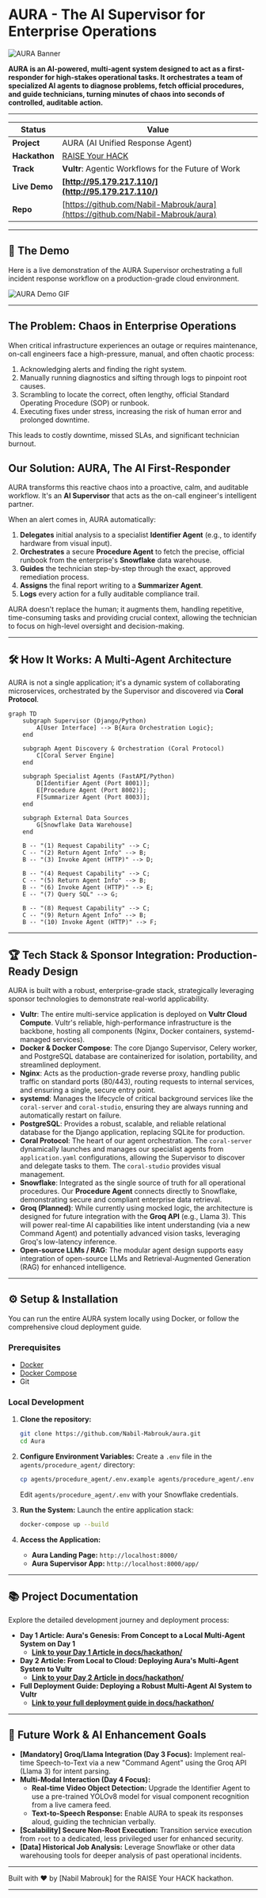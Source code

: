 # AURA - The AI Supervisor for Enterprise Operations

![AURA Banner](./assets/raise-your-hack.webp)

**AURA is an AI-powered, multi-agent system designed to act as a first-responder for high-stakes operational tasks. It orchestrates a team of specialized AI agents to diagnose problems, fetch official procedures, and guide technicians, turning minutes of chaos into seconds of controlled, auditable action.**

---

| Status         | Value                                                                                             |
| -------------- | ------------------------------------------------------------------------------------------------- |
| **Project**    | AURA (AI Unified Response Agent)                                                                  |
| **Hackathon**  | [RAISE Your HACK](https://lablab.ai/event/raise-your-hack)                                        |
| **Track**      | **Vultr**: Agentic Workflows for the Future of Work                                               |
| **Live Demo**  | **[http://95.179.217.110/](http://95.179.217.110/)** <!-- CRITICAL: UPDATE THIS --> |
| **Repo**       | [https://github.com/Nabil-Mabrouk/aura](https://github.com/Nabil-Mabrouk/aura)                    |

---

## 🚀 The Demo

Here is a live demonstration of the AURA Supervisor orchestrating a full incident response workflow on a production-grade cloud environment.

![AURA Demo GIF](./assets/day1.gif)  <!-- CRITICAL: Record a GIF of your live app working! -->

---

## The Problem: Chaos in Enterprise Operations

When critical infrastructure experiences an outage or requires maintenance, on-call engineers face a high-pressure, manual, and often chaotic process:
1.  Acknowledging alerts and finding the right system.
2.  Manually running diagnostics and sifting through logs to pinpoint root causes.
3.  Scrambling to locate the correct, often lengthy, official Standard Operating Procedure (SOP) or runbook.
4.  Executing fixes under stress, increasing the risk of human error and prolonged downtime.

This leads to costly downtime, missed SLAs, and significant technician burnout.

## Our Solution: AURA, The AI First-Responder

AURA transforms this reactive chaos into a proactive, calm, and auditable workflow. It's an **AI Supervisor** that acts as the on-call engineer's intelligent partner.

When an alert comes in, AURA automatically:
1.  **Delegates** initial analysis to a specialist **Identifier Agent** (e.g., to identify hardware from visual input).
2.  **Orchestrates** a secure **Procedure Agent** to fetch the precise, official runbook from the enterprise's **Snowflake** data warehouse.
3.  **Guides** the technician step-by-step through the exact, approved remediation process.
4.  **Assigns** the final report writing to a **Summarizer Agent**.
5.  **Logs** every action for a fully auditable compliance trail.

AURA doesn't replace the human; it augments them, handling repetitive, time-consuming tasks and providing crucial context, allowing the technician to focus on high-level oversight and decision-making.

---

## 🛠️ How It Works: A Multi-Agent Architecture

AURA is not a single application; it's a dynamic system of collaborating microservices, orchestrated by the Supervisor and discovered via **Coral Protocol**.

```mermaid
graph TD
    subgraph Supervisor (Django/Python)
        A[User Interface] --> B{Aura Orchestration Logic};
    end

    subgraph Agent Discovery & Orchestration (Coral Protocol)
        C[Coral Server Engine]
    end
    
    subgraph Specialist Agents (FastAPI/Python)
        D[Identifier Agent (Port 8001)];
        E[Procedure Agent (Port 8002)];
        F[Summarizer Agent (Port 8003)];
    end
    
    subgraph External Data Sources
        G[Snowflake Data Warehouse]
    end

    B -- "(1) Request Capability" --> C;
    C -- "(2) Return Agent Info" --> B;
    B -- "(3) Invoke Agent (HTTP)" --> D;
    
    B -- "(4) Request Capability" --> C;
    C -- "(5) Return Agent Info" --> B;
    B -- "(6) Invoke Agent (HTTP)" --> E;
    E -- "(7) Query SQL" --> G;
    
    B -- "(8) Request Capability" --> C;
    C -- "(9) Return Agent Info" --> B;
    B -- "(10) Invoke Agent (HTTP)" --> F;
```

---

## 🏆 Tech Stack & Sponsor Integration: Production-Ready Design

AURA is built with a robust, enterprise-grade stack, strategically leveraging sponsor technologies to demonstrate real-world applicability.

*   **Vultr**: The entire multi-service application is deployed on **Vultr Cloud Compute**. Vultr's reliable, high-performance infrastructure is the backbone, hosting all components (Nginx, Docker containers, systemd-managed services).
*   **Docker & Docker Compose**: The core Django Supervisor, Celery worker, and PostgreSQL database are containerized for isolation, portability, and streamlined deployment.
*   **Nginx**: Acts as the production-grade reverse proxy, handling public traffic on standard ports (80/443), routing requests to internal services, and ensuring a single, secure entry point.
*   **systemd**: Manages the lifecycle of critical background services like the `coral-server` and `coral-studio`, ensuring they are always running and automatically restart on failure.
*   **PostgreSQL**: Provides a robust, scalable, and reliable relational database for the Django application, replacing SQLite for production.
*   **Coral Protocol**: The heart of our agent orchestration. The `coral-server` dynamically launches and manages our specialist agents from `application.yaml` configurations, allowing the Supervisor to discover and delegate tasks to them. The `coral-studio` provides visual management.
*   **Snowflake**: Integrated as the single source of truth for all operational procedures. Our **Procedure Agent** connects directly to Snowflake, demonstrating secure and compliant enterprise data retrieval.
*   **Groq (Planned)**: While currently using mocked logic, the architecture is designed for future integration with the **Groq API** (e.g., Llama 3). This will power real-time AI capabilities like intent understanding (via a new Command Agent) and potentially advanced vision tasks, leveraging Groq's low-latency inference.
*   **Open-source LLMs / RAG**: The modular agent design supports easy integration of open-source LLMs and Retrieval-Augmented Generation (RAG) for enhanced intelligence.

---

## ⚙️ Setup & Installation

You can run the entire AURA system locally using Docker, or follow the comprehensive cloud deployment guide.

### Prerequisites
*   [Docker](https://www.docker.com/products/docker-desktop/)
*   [Docker Compose](https://docs.docker.com/compose/install/)
*   Git

### Local Development

1.  **Clone the repository:**
    ```bash
    git clone https://github.com/Nabil-Mabrouk/aura.git
    cd Aura
    ```

2.  **Configure Environment Variables:**
    Create a `.env` file in the `agents/procedure_agent/` directory:
    ```bash
    cp agents/procedure_agent/.env.example agents/procedure_agent/.env
    ```
    Edit `agents/procedure_agent/.env` with your Snowflake credentials.

3.  **Run the System:**
    Launch the entire application stack:
    ```bash
    docker-compose up --build
    ```

4.  **Access the Application:**
    *   **Aura Landing Page:** `http://localhost:8000/`
    *   **Aura Supervisor App:** `http://localhost:8000/app/`

---

## 📚 Project Documentation

Explore the detailed development journey and deployment process:

*   **Day 1 Article: Aura's Genesis: From Concept to a Local Multi-Agent System on Day 1**
    *   **[Link to your Day 1 Article in docs/hackathon/](docs/hackathon/day1.md)** 
*   **Day 2 Article: From Local to Cloud: Deploying Aura's Multi-Agent System to Vultr**
    *   **[Link to your Day 2 Article in docs/hackathon/](docs/hackathon/day2.md)** 
*   **Full Deployment Guide: Deploying a Robust Multi-Agent AI System to Vultr**
    *   **[Link to your full deployment guide in docs/hackathon/](docs/hackathon/day2.md)** 

---

## 🔮 Future Work & AI Enhancement Goals

*   **[Mandatory] Groq/Llama Integration (Day 3 Focus):** Implement real-time Speech-to-Text via a new "Command Agent" using the Groq API (Llama 3) for intent parsing.
*   **Multi-Modal Interaction (Day 4 Focus):**
    *   **Real-time Video Object Detection:** Upgrade the Identifier Agent to use a pre-trained YOLOv8 model for visual component recognition from a live camera feed.
    *   **Text-to-Speech Response:** Enable AURA to speak its responses aloud, guiding the technician verbally.
*   **[Scalability] Secure Non-Root Execution:** Transition service execution from `root` to a dedicated, less privileged user for enhanced security.
*   **[Data] Historical Job Analysis:** Leverage Snowflake or other data warehousing tools for deeper analysis of past operational incidents.

---
Built with ❤️ by [Nabil Mabrouk] for the RAISE Your HACK hackathon.

---


